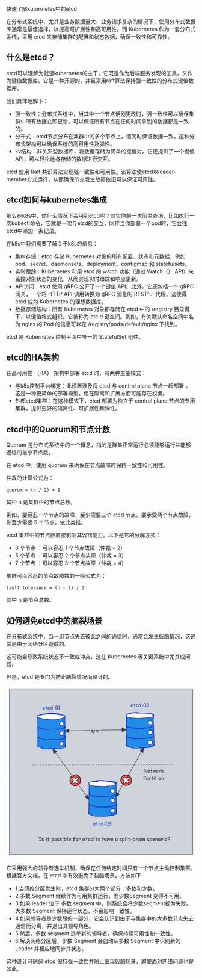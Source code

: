 快速了解kubernetes中的etcd

在分布式系统中，尤其是业务数据量大、业务请求复杂的情况下，使用分布式数据库通常是最佳选择，以提高可扩展性和高可用性。而 Kubernetes 作为一套分布式系统，采用 etcd 来存储集群的配置和状态数据，确保一致性和可靠性。

## 什么是etcd？

etcd可以理解为就是kubernetes的主干，它既是作为后端服务发现的工具，又作为键值数据库。它是一种开源的，并且采用raft算法保持强一致性的分布式键值数据库。

我们具体理解下：

- 强一致性：分布式系统中，当其中一个节点话剧更改时，强一致性可以确保集群中所有数据立即更新，可以保证所有节点在任何时间拿到的数据都是一致的。
- 分布式：etcd节点分布在集群中的多个节点上，但同时保证数据一致，这种分布式架构可以确保系统的高可用性及弹性。
- kv结构：非关系型数据库，将数据存储为简单的键值对。它还提供了一个键值 API，可以轻松地与存储的数据进行交互。

etcd 使用 Raft 共识算法实现强一致性和可用性。该算法使etcd以leader-member方式运行，从而确保节点发生故障依旧可以保证可用性。


## etcd如何与kubernetes集成

那么在k8s中，你什么情况下会用到etcd呢？其实你的一次简单查询，比如执行一次kubectl命令，它就是一次与etcd的交互，同样当你部署一个pod时，它会往etcd中添加一条记录。

在k8s中我们需要了解关于k8s的信息：

- 集中存储：etcd 存储 Kubernetes 对象的所有配置、状态和元数据，例如 pod、secret、daemonsets、deployment、configmap 和 statefulsets。
- 实时跟踪：Kubernetes 利用 etcd 的 watch 功能（通过 Watch（） API）来监控对象状态的变化，从而实现实时跟踪和响应更新。
- API访问：etcd 使用 gRPC 公开了一个键值 API。此外，它还包括一个 gRPC 网关，一个将 HTTP API 调用转换为 gRPC 消息的 RESTful 代理。这使得 etcd 成为 Kubernetes 的理想数据库。
- 数据存储结构：所有 Kubernetes 对象都存储在 etcd 中的 /registry 目录键下，以键值格式组织。它被称为 etc d 键空间。例如，有关默认命名空间中名为 nginx 的 Pod 的信息可以在 /registry/pods/default/nginx 下找到。

etcd 是 Kubernetes 控制平面中唯一的  StatefulSet  组件。

## etcd的HA架构
在高可用性 （HA） 架构中部署 etcd 时，有两种主要模式：

- 与k8s控制平台绑定：此设置涉及将 etcd 与 control plane 节点一起部署 。这是一种更简单的部署模型，但在隔离和扩展方面可能存在权衡。
- 外部etcd集群：在这种模式下，etcd 部署为独立于 control plane 节点的专用集群，提供更好的隔离性、可扩展性和弹性。


## etcd中的Quorum和节点计数

Quorum 是分布式系统中的一个概念，指的是群集正常运行必须能够运行并能够通信的最小节点数。

在 etcd 中，使用 quorum 来确保在节点故障时保持一致性和可用性。

仲裁的计算公式为：
```
quorum = (n / 2) + 1
```
其中 n 是集群中的节点总数。

例如，要容忍一个节点的故障，至少需要三个 etcd 节点。要承受两个节点故障，你至少需要 5 个节点，依此类推。

etcd 集群中的节点数直接影响其容错能力。以下是它的分解方式：

- 3 个节点 ：可以容忍 1 个节点故障（仲裁 = 2）
- 5 个节点 ：可以容忍 2 个节点故障（仲裁 = 3）
- 7 个节点 ：可以容忍 3 个节点故障（仲裁 = 4）

集群可以容忍的节点故障数的一般公式为：

```
fault tolerance = (n - 1) / 2
```

其中 n 是节点总数。

## 如何避免etcd中的脑裂场景

在分布式系统中，当一组节点失去彼此之间的通信时，通常会发生裂脑情况，这通常是由于网络分区造成的。

这可能会导致系统状态不一致或冲突，这在 Kubernetes 等关键系统中尤其成问题。

但是，etcd 是专门为防止脑裂情况而设计的。

![](01.png)

它采用强大的领导者选举机制，确保在任何给定时间只有一个节点主动控制集群。根据官方文档，在 etcd 中有效避免了裂脑场景。方法如下：

- 1.当网络分区发生时，etcd 集群分为两个部分：多数和少数。
- 2.多数 Segment 继续作为可用集群运行，而少数Segment 变得不可用。
- 3.如果 leader 位于 多数 segment 中，则系统会将少数segment视为失败。大多数 Segment 保持运行状态，不会影响一致性。
- 4.如果领导者是少数段的一部分，它会认识到由于与集群中的大多数节点失去通信而分离，并退出其领导角色。
- 5.然后，多数 segment 选举新的领导者，确保持续可用性和一致性。
- 6.解决网络分区后，少数 Segment 会自动从多数 Segment 中识别新的 Leader 并相应地同步其状态。

这种设计可确保 etcd 保持强一致性并防止出现裂脑场景，即使面对网络问题也是如此。